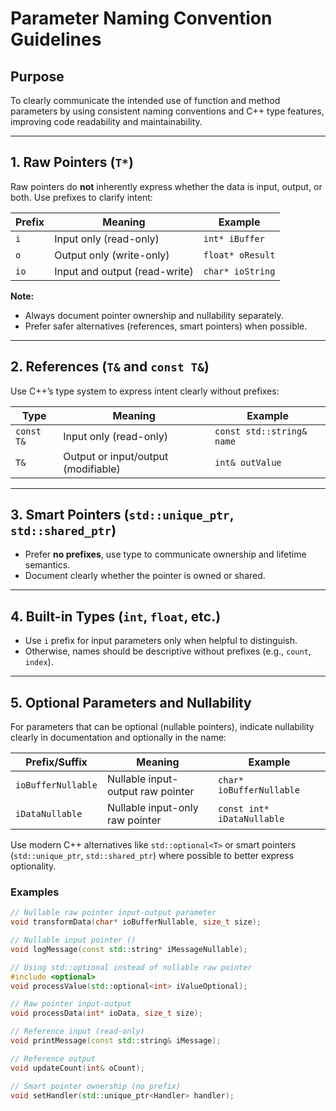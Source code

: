 # Parameter Naming Convention Guidelines

## Purpose  
To clearly communicate the intended use of function and method parameters by using consistent naming conventions and C++ type features, improving code readability and maintainability.

---

## 1. Raw Pointers (`T*`)

Raw pointers do **not** inherently express whether the data is input, output, or both. Use prefixes to clarify intent:

| Prefix | Meaning                          | Example                       |
|--------|---------------------------------|------------------------------|
| `i`    | Input only (read-only)           | `int* iBuffer`               |
| `o`    | Output only (write-only)         | `float* oResult`             |
| `io`   | Input and output (read-write)    | `char* ioString`             |

**Note:**  
- Always document pointer ownership and nullability separately.  
- Prefer safer alternatives (references, smart pointers) when possible.

---

## 2. References (`T&` and `const T&`)

Use C++’s type system to express intent clearly without prefixes:

| Type           | Meaning                          | Example                  |
|----------------|---------------------------------|--------------------------|
| `const T&`     | Input only (read-only)           | `const std::string& name` |
| `T&`           | Output or input/output (modifiable) | `int& outValue`            |

---

## 3. Smart Pointers (`std::unique_ptr`, `std::shared_ptr`)

- Prefer **no prefixes**, use type to communicate ownership and lifetime semantics.
- Document clearly whether the pointer is owned or shared.

---

## 4. Built-in Types (`int`, `float`, etc.)

- Use `i` prefix for input parameters only when helpful to distinguish.
- Otherwise, names should be descriptive without prefixes (e.g., `count`, `index`).

---

## 5. Optional Parameters and Nullability


For parameters that can be optional (nullable pointers), indicate nullability clearly in documentation and optionally in the name:

| Prefix/Suffix            | Meaning                          | Example                          |
|-------------------------|---------------------------------|---------------------------------|
| `ioBufferNullable`       | Nullable input-output raw pointer | `char* ioBufferNullable`         |
| `iDataNullable`          | Nullable input-only raw pointer   | `const int* iDataNullable`       |

Use modern C++ alternatives like `std::optional<T>` or smart pointers (`std::unique_ptr`, `std::shared_ptr`) where possible to better express optionality.

### Examples

```cpp
// Nullable raw pointer input-output parameter
void transformData(char* ioBufferNullable, size_t size);

// Nullable input pointer ()
void logMessage(const std::string* iMessageNullable);

// Using std::optional instead of nullable raw pointer
#include <optional>
void processValue(std::optional<int> iValueOptional);

// Raw pointer input-output
void processData(int* ioData, size_t size);

// Reference input (read-only)
void printMessage(const std::string& iMessage);

// Reference output
void updateCount(int& oCount);

// Smart pointer ownership (no prefix)
void setHandler(std::unique_ptr<Handler> handler);
